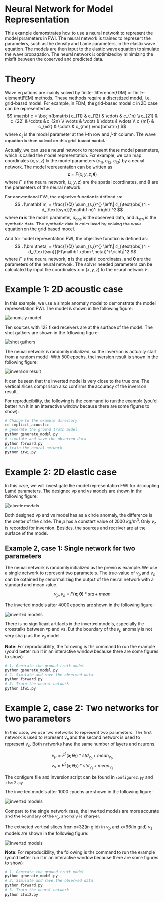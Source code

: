 # Neural Network for Model Representation
This example demonstrates how to use a neural network to represent the model parameters in FWI. The neural network is trained to represent the parameters, such as the density and Lamé parameters, in the elastic wave equation. The models are then input to the elastic wave equation to simulate the wave propagation. The neural network is optimized by minimizing the misfit between the observed and predicted data.
# Theory
Wave equations are mainly solved by finite-difference(FDM) or finite-element(FEM) methods. These methods require a discretized model, i.e. grid-based model. For example, in FDM, the grid-based model $c$ in 2D case can be represented as
$$
\mathbf c = 
\begin{bmatrix}
c_{11} & c_{12} & \cdots & c_{1n} \\
c_{21} & c_{22} & \cdots & c_{2n} \\
\vdots & \vdots & \ddots & \vdots \\
c_{m1} & c_{m2} & \cdots & c_{mn}
\end{bmatrix}
$$
where $c_{ij}$ is the model parameter at the $i$-th row and $j$-th column. The wave equation is then solved on this grid-based model.

Actually, we can use a neural network to represent these model parameters, which is called the model representation. For example, we can map coordinates $(x,y,z)$ to the model parameters $(c_{11},c_{12},c_{13})$ by a neural network. The model representation can be written as
$$
\mathbf c = F(x,y,z;\bm \theta)
$$
where $F$ is the neural network, $(x,y,z)$ are the spatial coordinates, and $\bm \theta$ are the parameters of the neural network.

For conventional FWI, the objective function is defined as:
$$
J(\mathbf m) = \frac{1}{2} \sum_{s,r}^{} \left\| d_{\text{obs}}^i - d_{\text{syn}}(\mathbf m)^i \right\|^2
$$
where $\mathbf m$ is the model parameter, $d_{\text{obs}}$ is the observed data, and $d_{\text{syn}}$ is the synthetic data. The synthetic data is calculated by solving the wave equation on the grid-based model.

And for model representation FWI, the objective function is defined as:
$$
J(\bm \theta) = \frac{1}{2} \sum_{s,r}^{} \left\| d_{\text{obs}}^i - d_{\text{syn}}(F(\mathbf x;\bm \theta))^i \right\|^2
$$
where $F$ is the neural network, $\mathbf x$ is the spatial coordinates, and $\bm \theta$ are the parameters of the neural network. The solver needed parameters can be calculated by input the coordinates $\mathbf x=(x,y,z)$ to the neural network $F$.
# Example 1: 2D acoustic case
In this example, we use a simple anomaly model to demonstrate the model representation FWI. The model is shown in the following figure:

![anomaly model](figures/acoustic_model.png)

Ten sources with 128 fixed receivers are at the surface of the model. The shot gathers are shown in the following figure:

![shot gathers](figures/shotgather.png)

The neural network is randomly initialized, so the inversion is actuallly start from a random model. With 500 epochs, the inversion result is shown in the following figure:

![inversion result](figures/acoustic_epoch500.png)

It can be seen that the inverted model is very close to the true one. The vertical slices comparison also confirms the accuracy of the inversion result.

For reproducibility, the following is the command to run the example (you'd better run it in an interactive window because there are some figures to show):
```bash
# Change to the example directory
cd implicit_acoustic
# generate the ground truth model
python generate_model.py
# simulate and save the observed data
python forward.py
# train the neural network
python ifwi.py
```
# Example 2: 2D elastic case
In this case, we will investigate the model representation FWI for decoupling Lamé parameters. The designed vp and vs models are shown in the following figure:

![elastic models](figures/elastic2_true.png)

Both designed vp and vs model has as a circle anomaly, the difference is the center of the circle. The $\rho$ has a constant value of 2000 $kg/m^3$. Only $v_z$ is recorded for inversion. Besides, the sources and receiver are at the surface of the model.

## Example 2, case 1: Single network for two parameters
The neural network is randomly initialized as the previous example. We use a single network to represent two parameters. The true-value of $v_p$ and $v_s$ can be obtained by denormalizing the output of the neural network with a standard and mean value.

$$
v_p, v_s = F(\mathbf x;\bm \theta) * std + mean
$$

The inverted models after 4000 epochs are shown in the following figure:

![inverted models](figures/elastic_1net_epoch_4000.png)

There is no significant artifacts in the inverted models, especially the crosstalks between vp and vs. But the boundary of the $v_p$ anomaly is not very sharp as the $v_s$ model.

**Note**: For reproducibility, the following is the command to run the example (you'd better run it in an interactive window because there are some figures to show):
```bash
# 1. Generate the ground truth model
python generate_model.py
# 2. Simulate and save the observed data
python forward.py
# 3. Train the neural network
python ifwi.py
```

# Example 2, case 2: Two networks for two parameters
In this case, we use two networks to represent two parameters. The first network is used to represent $v_p$ and the second network is used to represent $v_s$. Both networks have the same number of layers and neurons.

$$
v_p = F^1(\mathbf x;\bm \theta_1)*std_{v_p} + mean_{v_p}
$$
$$
v_s = F^2(\mathbf x;\bm \theta_2)*std_{v_s} + mean_{v_s}
$$

The configure file and inversion script can be found in `configure2.py` and `ifwi2.py`.

The inverted models after 1000 epochs are shown in the following figure:

![inverted models](figures/epoch_2nets_2000.png)

Compare to the single network case, the inverted models are more accurate and the boundary of the $v_p$ anomaly is sharper.

The extracted vertical slices from x=32(in grid) in $v_p$ and  x=96(in grid) $v_s$ models are shown in the following figure:

![inverted models](figures/elastic_2network_trace.png)

**Note**: For reproducibility, the following is the command to run the example (you'd better run it in an interactive window because there are some figures to show):
```bash
# 1. Generate the ground truth model
python generate_model.py
# 2. Simulate and save the observed data
python forward.py
# 3. Train the neural network
python ifwi2.py
```
